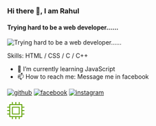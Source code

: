 ### Hi there 👋, I am Rahul
#### Trying hard to be a web developer......
![Trying hard to be a web developer......](https://scontent.xx.fbcdn.net/v/t39.30808-6/362267468_1584653285395994_2016954220161605221_n.jpg?stp=cp6_dst-jpg_p160x160&_nc_cat=106&ccb=1-7&_nc_sid=9c7eae&_nc_ohc=isLycZrvMbkAX-CpUdb&_nc_ad=z-m&_nc_cid=0&_nc_ht=scontent.xx&oh=00_AfAhQ-BP_Re7dM7HUvkNtk8SzDRdItK6fvG6wiMxKro8sQ&oe=65DDA011)


Skills:  HTML / CSS / C / C++

- 🌱 I’m currently learning JavaScript 
- 📫 How to reach me: Message me in facebook 

[<img src='https://cdn.jsdelivr.net/npm/simple-icons@3.0.1/icons/github.svg' alt='github' height='40'>](https://github.com/https://github.com/RakibRahull)  [<img src='https://cdn.jsdelivr.net/npm/simple-icons@3.0.1/icons/facebook.svg' alt='facebook' height='40'>](https://www.facebook.com/https://www.facebook.com/rakib.rahul55?mibextid=hu50Ix)  [<img src='https://cdn.jsdelivr.net/npm/simple-icons@3.0.1/icons/instagram.svg' alt='instagram' height='40'>](https://www.instagram.com/https://www.instagram.com/rakibrahul69?igsh=MTY2aW40MHZ4dm5mcw%3D%3D&utm_source=qr/)  

<a href='https://docs.github.com/en/developers'><img src='https://raw.githubusercontent.com/acervenky/animated-github-badges/master/assets/devbadge.gif' width='40' height='40'></a> 



